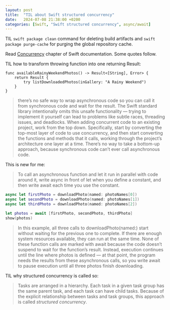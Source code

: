 ```yaml
---
layout: post
title:  "TIL about Swift structured concurrency"
date:   2024-07-08 21:38:00 +0200
categories: [Swift, "Swift structured concurrency", async/await]
---
```

TIL `swift package clean` command for deleting build artifacts and `swift package purge-cache` for purging the global repository cache.

Read [Concurrency](https://docs.swift.org/swift-book/documentation/the-swift-programming-language/concurrency/) chapter of Swift documentation. Some quotes follow.

TIL how to transform throwing function into one returning Result:

```
func availableRainyWeekendPhotos() -> Result<[String], Error> {
    return Result {
        try listDownloadedPhotos(inGallery: "A Rainy Weekend")
    }
}
```

>  there’s no safe way to wrap asynchronous code so you can call it from synchronous code and wait for the result. The Swift standard library intentionally omits this unsafe functionality — trying to implement it yourself can lead to problems like subtle races, threading issues, and deadlocks. When adding concurrent code to an existing project, work from the top down. Specifically, start by converting the top-most layer of code to use concurrency, and then start converting the functions and methods that it calls, working through the project’s architecture one layer at a time. There’s no way to take a bottom-up approach, because synchronous code can’t ever call asynchronous code.

This is new for me:

> To call an asynchronous function and let it run in parallel with code around it, write async in front of let when you define a constant, and then write await each time you use the constant.

``` Swift
async let firstPhoto = downloadPhoto(named: photoNames[0])
async let secondPhoto = downloadPhoto(named: photoNames[1])
async let thirdPhoto = downloadPhoto(named: photoNames[2])

let photos = await [firstPhoto, secondPhoto, thirdPhoto]
show(photos)
```

> In this example, all three calls to downloadPhoto(named:) start without waiting for the previous one to complete. If there are enough system resources available, they can run at the same time. None of these function calls are marked with await because the code doesn’t suspend to wait for the function’s result. Instead, execution continues until the line where photos is defined — at that point, the program needs the results from these asynchronous calls, so you write await to pause execution until all three photos finish downloading.


TIL why structured concurrency is called so:

> Tasks are arranged in a hierarchy. Each task in a given task group has the same parent task, and each task can have child tasks. Because of the explicit relationship between tasks and task groups, this approach is called *structured concurrency*.
